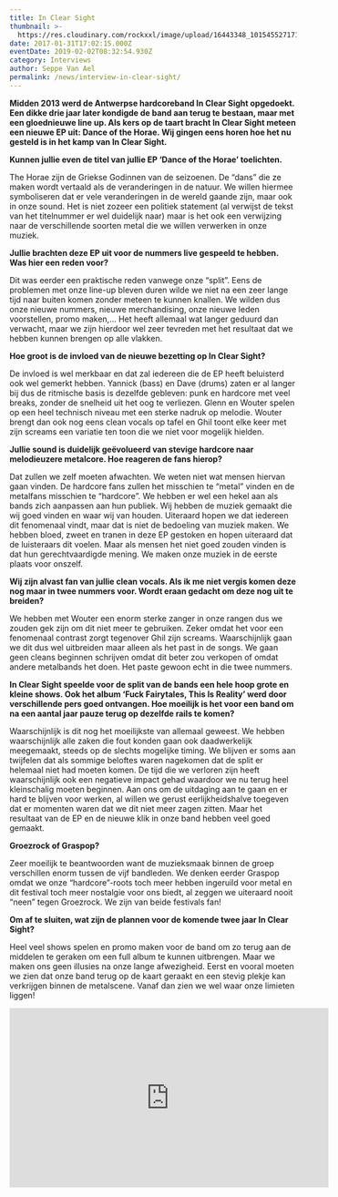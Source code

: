 ```yaml
---
title: In Clear Sight
thumbnail: >-
  https://res.cloudinary.com/rockxxl/image/upload/16443348_10154552717118401_169963829_n.jpg
date: 2017-01-31T17:02:15.000Z
eventDate: 2019-02-02T08:32:54.930Z
category: Interviews
author: Seppe Van Ael
permalink: /news/interview-in-clear-sight/
---
```

**Midden 2013 werd de Antwerpse hardcoreband In Clear Sight opgedoekt. Een dikke drie jaar later kondigde de band aan terug te bestaan, maar met een gloednieuwe line up. Als kers op de taart bracht In Clear Sight meteen een nieuwe EP uit: Dance of the Horae. Wij gingen eens horen hoe het nu gesteld is in het kamp van In Clear Sight.**

**Kunnen jullie even de titel van jullie EP ‘Dance of the Horae’ toelichten.**

The Horae zijn de Griekse Godinnen van de seizoenen. De “dans” die ze maken wordt vertaald als de veranderingen in de natuur. We willen hiermee symboliseren dat er vele veranderingen in de wereld gaande zijn, maar ook in onze sound. Het is niet zozeer een politiek statement (al verwijst de tekst van het titelnummer er wel duidelijk naar) maar is het ook een verwijzing naar de verschillende soorten metal die we willen verwerken in onze muziek.

**Jullie brachten deze EP uit voor de nummers live gespeeld te hebben. Was hier een reden voor?**

Dit was eerder een praktische reden vanwege onze “split”. Eens de problemen met onze line-up bleven duren wilde we niet na een zeer lange tijd naar buiten komen zonder meteen te kunnen knallen. We wilden dus onze nieuwe nummers, nieuwe merchandising, onze nieuwe leden voorstellen, promo maken,… Het heeft allemaal wat langer geduurd dan verwacht, maar we zijn hierdoor wel zeer tevreden met het resultaat dat we hebben kunnen brengen op alle vlakken.

**Hoe groot is de invloed van de nieuwe bezetting op In Clear Sight?**

De invloed is wel merkbaar en dat zal iedereen die de EP heeft beluisterd ook wel gemerkt hebben. Yannick (bass) en Dave (drums) zaten er al langer bij dus de ritmische basis is dezelfde gebleven: punk en hardcore met veel breaks, zonder de snelheid uit het oog te verliezen. Glenn en Wouter spelen op een heel technisch niveau met een sterke nadruk op melodie. Wouter brengt dan ook nog eens clean vocals op tafel en Ghil toont elke keer met zijn screams een variatie ten toon die we niet voor mogelijk hielden.

**Jullie sound is duidelijk geëvolueerd van stevige hardcore naar melodieuzere metalcore. Hoe reageren de fans hierop?**

Dat zullen we zelf moeten afwachten. We weten niet wat mensen hiervan gaan vinden. De hardcore fans zullen het misschien te “metal” vinden en de metalfans misschien te “hardcore”. We hebben er wel een hekel aan als bands zich aanpassen aan hun publiek. Wij hebben de muziek gemaakt die wij goed vinden en waar wij van houden. Uiteraard hopen we dat iedereen dit fenomenaal vindt, maar dat is niet de bedoeling van muziek maken. We hebben bloed, zweet en tranen in deze EP gestoken en hopen uiteraard dat de luisteraars dit voelen. Maar als mensen het niet goed zouden vinden is dat hun gerechtvaardigde mening. We maken onze muziek in de eerste plaats voor onszelf.

**Wij zijn alvast fan van jullie clean vocals. Als ik me niet vergis komen deze nog maar in twee nummers voor. Wordt eraan gedacht om deze nog uit te breiden?**

We hebben met Wouter een enorm sterke zanger in onze rangen dus we zouden gek zijn om dit niet meer te gebruiken. Zeker omdat het voor een fenomenaal contrast zorgt tegenover Ghil zijn screams. Waarschijnlijk gaan we dit dus wel uitbreiden maar alleen als het past in de songs. We gaan geen cleans beginnen schrijven omdat dit beter zou verkopen of omdat andere metalbands het doen. Het paste gewoon echt in die twee nummers.

**In Clear Sight speelde voor de split van de bands een hele hoop grote en kleine shows. Ook het album ‘Fuck Fairytales, This Is Reality’ werd door verschillende pers goed ontvangen. Hoe moeilijk is het voor een band om na een aantal jaar pauze terug op dezelfde rails te komen?**

Waarschijnlijk is dit nog het moeilijkste van allemaal geweest. We hebben waarschijnlijk alle zaken die fout konden gaan ook daadwerkelijk meegemaakt, steeds op de slechts mogelijke timing. We blijven er soms aan twijfelen dat als sommige beloftes waren nagekomen dat de split er helemaal niet had moeten komen. De tijd die we verloren zijn heeft waarschijnlijk ook een negatieve impact gehad waardoor we nu terug heel kleinschalig moeten beginnen. Aan ons om de uitdaging aan te gaan en er hard te blijven voor werken, al willen we gerust eerlijkheidshalve toegeven dat er momenten waren dat we dit niet meer zagen zitten. Maar het resultaat van de EP en de nieuwe klik in onze band hebben veel goed gemaakt.

**Groezrock of Graspop?**

Zeer moeilijk te beantwoorden want de muzieksmaak binnen de groep verschillen enorm tussen de vijf bandleden. We denken eerder Graspop omdat we onze “hardcore”-roots toch meer hebben ingeruild voor metal en dit festival toch meer nostalgie voor ons biedt, al zeggen we uiteraard nooit “neen” tegen Groezrock. We zijn van beide festivals fan!

**Om af te sluiten, wat zijn de plannen voor de komende twee jaar In Clear Sight?**

Heel veel shows spelen en promo maken voor de band om zo terug aan de middelen te geraken om een full album te kunnen uitbrengen. Maar we maken ons geen illusies na onze lange afwezigheid. Eerst en vooral moeten we zien dat onze band terug op de kaart geraakt en een stevig plekje kan verkrijgen binnen de metalscene. Vanaf dan zien we wel waar onze limieten liggen!

<iframe width="560" height="315" src="https://www.youtube.com/embed/0tPJObsgtIA" frameborder="0" allow="accelerometer; autoplay; encrypted-media; gyroscope; picture-in-picture" allowfullscreen></iframe>
